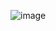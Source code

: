![image](https://github.com/Rahul-chaurasiya/Leetcode-Practice-Problem/assets/77222540/14f88290-cb4d-462f-a9ee-f5f62e73da8b)
